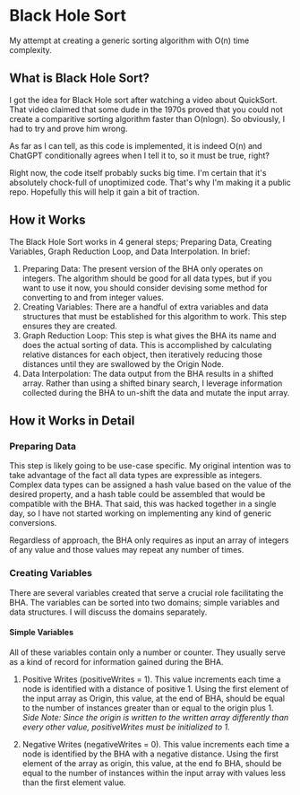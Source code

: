 # Black Hole Sort
My attempt at creating a generic sorting algorithm with O(n) time complexity.

## What is Black Hole Sort?
I got the idea for Black Hole sort after watching a video about QuickSort. That video claimed that some dude in the 1970s proved that you could not create a comparitive sorting algorithm faster than O(nlogn). So obviously, I had to try and prove him wrong.

As far as I can tell, as this code is implemented, it is indeed O(n) and ChatGPT conditionally agrees when I tell it to, so it must be true, right?

Right now, the code itself probably sucks big time. I'm certain that it's absolutely chock-full of unoptimized code. That's why I'm making it a public repo. Hopefully this will help it gain a bit of traction.

## How it Works

The Black Hole Sort works in 4 general steps; Preparing Data, Creating Variables, Graph Reduction Loop, and Data Interpolation. In brief:
1. Preparing Data: The present version of the BHA only operates on integers. The algorithm should be good for all data types, but if you want to use it now, you should consider devising some method for converting to and from integer values.
2. Creating Variables: There are a handful of extra variables and data structures that must be established for this algorithm to work. This step ensures they are created.
3. Graph Reduction Loop: This step is what gives the BHA its name and does the actual sorting of data. This is accomplished by calculating relative distances for each object, then iteratively reducing those distances until they are swallowed by the Origin Node.
4. Data Interpolation: The data output from the BHA results in a shifted array. Rather than using a shifted binary search, I leverage information collected during the BHA to un-shift the data and mutate the input array.

## How it Works in Detail

### Preparing Data

This step is likely going to be use-case specific. My original intention was to take advantage of the fact all data types are expressible as integers. Complex data types can be assigned a hash value based on the value of the desired property, and a hash table could be assembled that would be compatible with the BHA. That said, this was hacked together in a single day, so I have not started working on implementing any kind of generic conversions.

Regardless of approach, the BHA only requires as input an array of integers of any value and those values may repeat any number of times.


### Creating Variables

There are several variables created that serve a crucial role facilitating the BHA. The variables can be sorted into two domains; simple variables and data structures. I will discuss the domains separately.

#### Simple Variables

All of these variables contain only a number or counter. They usually serve as a kind of record for information gained during the BHA.
1. Positive Writes (positiveWrites = 1). This value increments each time a node is identified with a distance of positive 1. Using the first element of the input array as Origin, this value, at the end of BHA, should be equal to the number of instances greater than or equal to the origin plus 1.
    *Side Note: Since the origin is written to the written array differently than every other value, positiveWrites must be initialized to 1.*

2. Negative Writes (negativeWrites = 0). This value increments each time a node is identified by the BHA with a negative distance. Using the first element of the array as origin, this value, at the end fo BHA, should be equal to the number of instances within the input array with values less than the first element value.
